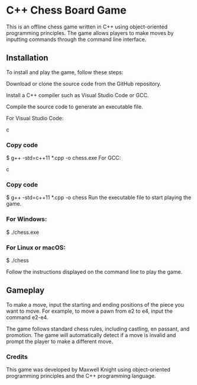 # C++ Chess Board Game
This is an offline chess game written in C++ using object-oriented programming principles. The game allows players to make moves by inputting commands through the command line interface.

## Installation
To install and play the game, follow these steps:

Download or clone the source code from the GitHub repository.

Install a C++ compiler such as Visual Studio Code or GCC.

Compile the source code to generate an executable file.

For Visual Studio Code:

c
### Copy code
$ g++ -std=c++11 *.cpp -o chess.exe
For GCC:

c
### Copy code
$ g++ -std=c++11 *.cpp -o chess
Run the executable file to start playing the game.

### For Windows:

$ ./chess.exe

### For Linux or macOS:

$ ./chess

Follow the instructions displayed on the command line to play the game.

## Gameplay
To make a move, input the starting and ending positions of the piece you want to move. For example, to move a pawn from e2 to e4, input the command e2-e4.

The game follows standard chess rules, including castling, en passant, and promotion. The game will automatically detect if a move is invalid and prompt the player to make a different move.

### Credits
This game was developed by Maxwell Knight using object-oriented programming principles and the C++ programming language.
